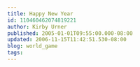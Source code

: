 ```yaml
---
title: Happy New Year
id: 110460462074819221
author: Kirby Urner
published: 2005-01-01T09:55:00.000-08:00
updated: 2006-11-15T11:42:51.530-08:00
blog: world_game
tags: 
---
```


